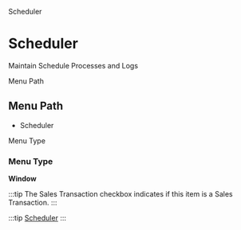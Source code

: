 
Scheduler
# Scheduler


Maintain Schedule Processes and Logs

Menu Path
## Menu Path



- Scheduler

Menu Type
### Menu Type

**Window**

:::tip
The Sales Transaction checkbox indicates if this item is a Sales Transaction.
:::

:::tip
[Scheduler](functional-guide/window/window-scheduler.md)
:::